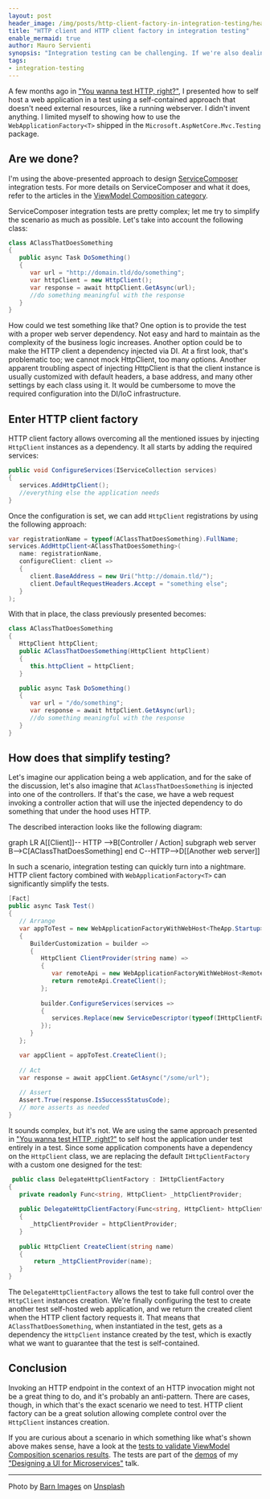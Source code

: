 ```yaml
---
layout: post
header_image: /img/posts/http-client-factory-in-integration-testing/header.jpg
title: "HTTP client and HTTP client factory in integration testing"
enable_mermaid: true
author: Mauro Servienti
synopsis: "Integration testing can be challenging. If we're also dealing with HTTP, it can be a nightmare. HTTP client factory in combination with the Microsoft.AspNetCore.Mvc.Testing package can come to the rescue and save our day."
tags:
- integration-testing
---
```


A few months ago in ["You wanna test HTTP, right?"](https://milestone.topics.it/2021/04/28/you-wanna-test-http.html), I presented how to self host a web application in a test using a self-contained approach that doesn't need external resources, like a running webserver. I didn't invent anything. I limited myself to showing how to use the `WebApplicationFactory<T>` shipped in the `Microsoft.AspNetCore.Mvc.Testing` package.

## Are we done?

I'm using the above-presented approach to design [ServiceComposer](https://github.com/ServiceComposer/ServiceComposer.AspNetCore) integration tests. For more details on ServiceComposer and what it does, refer to the articles in the [ViewModel Composition category](https://milestone.topics.it/categories/view-model-composition).

ServiceComposer integration tests are pretty complex; let me try to simplify the scenario as much as possible. Let's take into account the following class:

```csharp
class AClassThatDoesSomething
{
   public async Task DoSomething()
   {	 
      var url = "http://domain.tld/do/something";
      var httpClient = new HttpClient();
      var response = await httpClient.GetAsync(url);
      //do something meaningful with the response
   }
}
```

How could we test something like that? One option is to provide the test with a proper web server dependency. Not easy and hard to maintain as the complexity of the business logic increases. Another option could be to make the HTTP client a dependency injected via DI. At a first look, that's problematic too; we cannot mock HttpClient, too many options. Another apparent troubling aspect of injecting HttpClient is that the client instance is usually customized with default headers, a base address, and many other settings by each class using it. It would be cumbersome to move the required configuration into the DI/IoC infrastructure.

## Enter HTTP client factory

HTTP client factory allows overcoming all the mentioned issues by injecting `HttpClient` instances as a dependency. It all starts by adding the required services:

```csharp
public void ConfigureServices(IServiceCollection services)
{
   services.AddHttpClient();
   //everything else the application needs
}
```

Once the configuration is set, we can add `HttpClient` registrations by using the following approach:

```csharp
var registrationName = typeof(AClassThatDoesSomething).FullName;
services.AddHttpClient<AClassThatDoesSomething>(
   name: registrationName,
   configureClient: client =>
   {
      client.BaseAddress = new Uri("http://domain.tld/");
      client.DefaultRequestHeaders.Accept = "something else";
   }
);
```

With that in place, the class previously presented becomes:

```csharp
class AClassThatDoesSomething
{
   HttpClient httpClient;
   public AClassThatDoesSomething(HttpClient httpClient)
   {
      this.httpClient = httpClient;
   }

   public async Task DoSomething()
   {	 
      var url = "/do/something";
      var response = await httpClient.GetAsync(url);
      //do something meaningful with the response
   }
}
```

## How does that simplify testing?

Let's imagine our application being a web application, and for the sake of the discussion, let's also imagine that `AClassThatDoesSomething` is injected into one of the controllers. If that's the case, we have a web request invoking a controller action that will use the injected dependency to do something that under the hood uses HTTP.

The described interaction looks like the following diagram:

<div class="mermaid">
graph LR
   A[[Client]]-- HTTP -->B[Controller / Action]
   subgraph web server
      B-->C[AClassThatDoesSomething]
   end
   C--HTTP-->D[[Another web server]]
</div>

In such a scenario, integration testing can quickly turn into a nightmare. HTTP client factory combined with `WebApplicationFactory<T>` can significantly simplify the tests.

```csharp
[Fact]
public async Task Test()
{
   // Arrange
   var appToTest = new WebApplicationFactoryWithWebHost<TheApp.Startup>
   {
      BuilderCustomization = builder =>
      {
         HttpClient ClientProvider(string name) =>
         {
            var remoteApi = new WebApplicationFactoryWithWebHost<RemoteApi.Startup>();
            return remoteApi.CreateClient();
         };
     
         builder.ConfigureServices(services =>
         {
            services.Replace(new ServiceDescriptor(typeof(IHttpClientFactory), new DelegateHttpClientFactory(ClientProvider)));
         });
      }
   };

   var appClient = appToTest.CreateClient();
     
   // Act
   var response = await appClient.GetAsync("/some/url");
     
   // Assert
   Assert.True(response.IsSuccessStatusCode);    
   // more asserts as needed
}
```

It sounds complex, but it's not. We are using the same approach presented in ["You wanna test HTTP, right?"](https://milestone.topics.it/2021/04/28/you-wanna-test-http.html) to self host the application under test entirely in a test. Since some application components have a dependency on the `HttpClient` class, we are replacing the default `IHttpClientFactory` with a custom one designed for the test:

```csharp
 public class DelegateHttpClientFactory : IHttpClientFactory
{
   private readonly Func<string, HttpClient> _httpClientProvider;
	 
   public DelegateHttpClientFactory(Func<string, HttpClient> httpClientProvider)
   {
      _httpClientProvider = httpClientProvider;
   }
	 
   public HttpClient CreateClient(string name)
   {
       return _httpClientProvider(name);
   }
}
```

The `DelegateHttpClientFactory` allows the test to take full control over the `HttpClient` instances creation. We're finally configuring the test to create another test self-hosted web application, and we return the created client when the HTTP client factory requests it. That means that `AClassThatDoesSomething`, when instantiated in the test, gets as a dependency the `HttpClient` instance created by the test, which is exactly what we want to guarantee that the test is self-contained.

## Conclusion

Invoking an HTTP endpoint in the context of an HTTP invocation might not be a great thing to do, and it's probably an anti-pattern. There are cases, though, in which that's the exact scenario we need to test. HTTP client factory can be a great solution allowing complete control over the `HttpClient` instances creation.

If you are curious about a scenario in which something like what's shown above makes sense, have a look at the [tests to validate ViewModel Composition scenarios results](https://github.com/mauroservienti/designing-a-ui-for-microservices-demos/blob/master/ASP.Net%20Core%20API%20Gateway%20-%2001/Composition.Tests/When_calling_composition_gateway.cs). The tests are part of the [demos](https://github.com/mauroservienti/designing-a-ui-for-microservices-demos/) of my ["Designing a UI for Microservices"](https://milestone.topics.it/talks/designing-ui-for-microservices.html) talk.

---

Photo by <a href="https://unsplash.com/@barnimages?utm_source=unsplash&utm_medium=referral&utm_content=creditCopyText">Barn Images</a> on <a href="https://unsplash.com/s/photos/http?utm_source=unsplash&utm_medium=referral&utm_content=creditCopyText">Unsplash</a>
